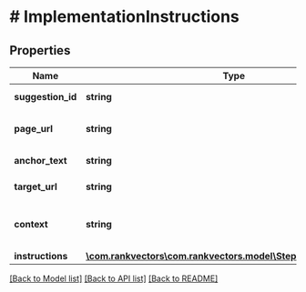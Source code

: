 # # ImplementationInstructions

## Properties

Name | Type | Description | Notes
------------ | ------------- | ------------- | -------------
**suggestion_id** | **string** | Suggestion identifier |
**page_url** | **string** | URL of the page to modify |
**anchor_text** | **string** | Text to turn into a link |
**target_url** | **string** | URL to link to |
**context** | **string** | Context where the link should be placed |
**instructions** | [**\com.rankvectors\com.rankvectors.model\StepByStepInstructions**](StepByStepInstructions.md) |  |

[[Back to Model list]](../../README.md#models) [[Back to API list]](../../README.md#endpoints) [[Back to README]](../../README.md)

